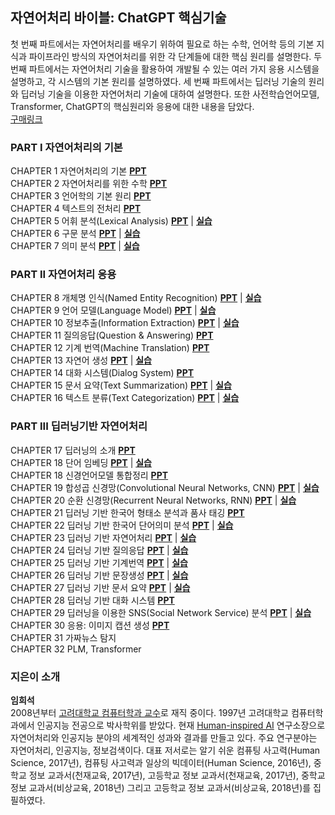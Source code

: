 ## 자연어처리 바이블: ChatGPT 핵심기술
첫 번째 파트에서는 자연어처리를 배우기 위하여 필요로 하는 수학, 언어학 등의 기본 지식과 파이프라인 방식의 자연어처리를 위한 각 단계들에 대한 핵심 원리를 설명한다. 두 번째 파트에서는 자연어처리 기술을 활용하여 개발될 수 있는 여러 가지 응용 시스템을 설명하고, 각 시스템의 기본 원리를 설명하였다. 세 번째 파트에서는 딥러닝 기술의 원리와 딥러닝 기술을 이용한 자연어처리 기술에 대하여 설명한다. 또한 사전학습언어모델, Transformer, ChatGPT의 핵심원리와 응용에 대한 내용을 담았다. 
<br>
[구매링크](https://www.aladin.co.kr/shop/wproduct.aspx?ItemId=317731239) 


### PART I 자연어처리의 기본
CHAPTER 1 자연어처리의 기본 [**PPT**](https://drive.google.com/file/d/1Q_fVmJOKNEBJu4Rs78vz_0GPPPfXuZ_E/view?usp=sharing)  <br>
CHAPTER 2 자연어처리를 위한 수학 [**PPT**](https://drive.google.com/file/d/1yeFpfGKYU1IhQQ4cFQ9varjCNhqADwiv/view?usp=sharing)  <br>
CHAPTER 3 언어학의 기본 원리 [**PPT**](https://drive.google.com/file/d/1Q08DKp7DmLyj0Ng7tAlYV9mXZ9-HbPaf/view?usp=sharing) <br>
CHAPTER 4 텍스트의 전처리 [**PPT**](https://drive.google.com/file/d/1T1LbqeOhDxEQm1Iyt5btw4JO_A7ZkyME/view?usp=sharing) <br>
CHAPTER 5 어휘 분석(Lexical Analysis) [**PPT**](https://drive.google.com/file/d/12CyANYOC7Uu02t1hmKzlpcBEe5rganPe/view?usp=sharing) | [**실습**](https://github.com/nlpai-lab/nlp-bible-code/tree/master/05%EC%9E%A5_%EC%96%B4%ED%9C%98%EB%B6%84%EC%84%9D)<br>
CHAPTER 6 구문 분석 [**PPT**](https://drive.google.com/file/d/1Z3h_GF_OqWrsdaxyk9OlNemwxf_aJTra/view?usp=sharing) | [**실습**](https://github.com/nlpai-lab/nlp-bible-code/tree/master/06%EC%9E%A5_%EC%9D%98%EC%A1%B4%EB%B6%84%EC%84%9D)<br>
CHAPTER 7 의미 분석 [**PPT**](https://drive.google.com/file/d/1kgLdJ2D4w0bW76IXSfCBE2Usnu3wf71J/view?usp=sharing) | [**실습**](https://github.com/nlpai-lab/nlp-bible-code/tree/master/07%EC%9E%A5_%EC%9D%98%EB%AF%B8%EB%B6%84%EC%84%9D)<br>

### PART II 자연어처리 응용
CHAPTER 8 개체명 인식(Named Entity Recognition) [**PPT**](https://drive.google.com/file/d/1q4Sbd1QTWq-shzRHwyoExOEnrs2oa3zV/view?usp=sharing) | [**실습**](https://github.com/nlpai-lab/nlp-bible-code/tree/master/08%EC%9E%A5_%EA%B0%9C%EC%B2%B4%EB%AA%85%EC%9D%B8%EC%8B%9D)<br>
CHAPTER 9 언어 모델(Language Model) [**PPT**](https://drive.google.com/file/d/1y3Q-RBzrVZFff3Ofuux-VZ8fCoTchnAp/view?usp=sharing) | [**실습**](https://github.com/nlpai-lab/nlp-bible-code/tree/master/09%EC%9E%A5_%EC%96%B8%EC%96%B4%20%EB%AA%A8%EB%8D%B8)<br>
CHAPTER 10 정보추출(Information Extraction) [**PPT**](https://drive.google.com/file/d/1yk3SJ0R9v8nfd5cc4Jjk7cwb4ypTXXln/view?usp=sharing) | [**실습**](https://github.com/nlpai-lab/nlp-bible-code/tree/master/10%EC%9E%A5_Information%20Extraction)<br>
CHAPTER 11 질의응답(Question & Answering) [**PPT**](https://drive.google.com/file/d/18LPcxHR8z_0gOVa5TV-xaD3sXuWpGoKI/view?usp=sharing) <br>
CHAPTER 12 기계 번역(Machine Translation) [**PPT**](https://drive.google.com/file/d/118Is5elzDWCseQnUabv03J_3upn2S2NM/view?usp=sharing) <br>
CHAPTER 13 자연어 생성 [**PPT**](https://drive.google.com/file/d/1xmxHL3NQ2AHiFzCaiugPQ-yxep4u7Pn2/view?usp=sharing) | [**실습**](https://github.com/nlpai-lab/nlp-bible-code/tree/master/13%EC%9E%A5_%EC%9E%90%EC%97%B0%EC%96%B4%EC%83%9D%EC%84%B1)<br>
CHAPTER 14 대화 시스템(Dialog System) [**PPT**](https://drive.google.com/file/d/1XZpXb-sBDqW6aR29aNa-AKJABC_cgJ1h/view?usp=sharing) <br>
CHAPTER 15 문서 요약(Text Summarization) [**PPT**](https://drive.google.com/file/d/1ubB8MXu94qsWbTXXhUewkgZauaXv7g_5/view?usp=sharing) | [**실습**](https://github.com/nlpai-lab/nlp-bible-code/tree/master/15%EC%9E%A5_Text%20summarization)<br>
CHAPTER 16 텍스트 분류(Text Categorization) [**PPT**](https://drive.google.com/file/d/16OcMDx6yl_ynbj4_hQdnRAc14iGaO2MD/view?usp=sharing) | [**실습**](https://github.com/nlpai-lab/nlp-bible-code/tree/master/16%EC%9E%A5_%ED%85%8D%EC%8A%A4%ED%8A%B8%EB%B6%84%EB%A5%98)<br>

### PART III 딥러닝기반 자연어처리
CHAPTER 17 딥러닝의 소개 [**PPT**](https://drive.google.com/file/d/1UFUTypj2807_JsV2ko8Ba0gfto_sFuKx/view?usp=sharing) <br>
CHAPTER 18 단어 임베딩 [**PPT**](https://drive.google.com/file/d/1MpSnGFiYox03pR7-qyeflfN-AjKdvu7c/view?usp=sharing) | [**실습**](https://github.com/nlpai-lab/nlp-bible-code/tree/master/18%EC%9E%A5_%EB%8B%A8%EC%96%B4%20%EC%9E%84%EB%B2%A0%EB%94%A9)<br>
CHAPTER 18 신경언어모델 통합정리 [**PPT**](https://drive.google.com/file/d/1n4uT4ICEzCl48LH0p3vltBC--Izqy9TX/view?usp=sharing)<br>
CHAPTER 19 합성곱 신경망(Convolutional Neural Networks, CNN) [**PPT**](https://drive.google.com/file/d/1qqeu0krT6vSBaeUmjp8MOAhR7S6jSkba/view?usp=sharing) | [**실습**](https://github.com/nlpai-lab/nlp-bible-code/tree/master/19%EC%9E%A5_%ED%95%A9%EC%84%B1%EA%B3%B1%EC%8B%A0%EA%B2%BD%EB%A7%9D)<br>
CHAPTER 20 순환 신경망(Recurrent Neural Networks, RNN) [**PPT**](https://drive.google.com/file/d/1bKFi1CTr3pIggxVyA_U7r9nDpNosJSZr/view?usp=drive_link) | [**실습**](https://github.com/nlpai-lab/nlp-bible-code/tree/master/20%EC%9E%A5_%EC%88%9C%ED%99%98%EC%8B%A0%EA%B2%BD%EB%A7%9D)<br>
CHAPTER 21 딥러닝 기반 한국어 형태소 분석과 품사 태깅 [**PPT**](https://drive.google.com/file/d/1wo-fRefpRNgV00jmcFO_hPZHheTueCsl/view?usp=sharing) <br>
CHAPTER 22 딥러닝 기반 한국어 단어의미 분석 [**PPT**](https://drive.google.com/file/d/1_mtsr5SqJhfbMwJoP_HiHV6w9LMWmF8A/view?usp=sharing) | [**실습**](https://github.com/nlpai-lab/nlp-bible-code/tree/master/22%EC%9E%A5_%EC%8B%AC%EC%B8%B5%ED%95%99%EC%8A%B5%EC%9D%84_%EC%9D%B4%EC%9A%A9%ED%95%9C_%EC%9D%98%EB%AF%B8%EB%B6%84%EC%84%9D)<br>
CHAPTER 23 딥러닝 기반 자연어처리 [**PPT**](https://drive.google.com/file/d/1GHKwQ0ILI3jaE3TV3q6T4h3xksFopuzX/view?usp=sharing) | [**실습**](https://github.com/nlpai-lab/nlp-bible-code/tree/master/23%EC%9E%A5_%EB%94%A5%EB%9F%AC%EB%8B%9D%20%EA%B8%B0%EB%B0%98%20%EA%B0%9C%EC%B2%B4%EB%AA%85%20%EC%9D%B8%EC%8B%9D)<br>
CHAPTER 24 딥러닝 기반 질의응답 [**PPT**](https://drive.google.com/file/d/12k6h4U5IyZyZiJrJW1LbCnlFyY5nBymI/view?usp=sharing) | [**실습**](https://github.com/nlpai-lab/nlp-bible-code/tree/master/24%EC%9E%A5_%EB%94%A5%EB%9F%AC%EB%8B%9D%20%EA%B8%B0%EB%B0%98%20Question%20%26%20%20Answering)<br>
CHAPTER 25 딥러닝 기반 기계번역 [**PPT**](https://drive.google.com/file/d/1XFx3VMGwshVfEH_wwALwzazJU-rB0bXe/view?usp=sharing) | [**실습**](https://github.com/nlpai-lab/nlp-bible-code/tree/master/25%EC%9E%A5_%EB%94%A5%EB%9F%AC%EB%8B%9D%20%EA%B8%B0%EB%B0%98%20%EA%B8%B0%EA%B3%84%EB%B2%88%EC%97%AD)<br>
CHAPTER 26 딥러닝 기반 문장생성 [**PPT**](https://drive.google.com/file/d/1yznPOgqcBo6eJ3zr1nEcd-S4fwace8f3/view?usp=sharing) | [**실습**](https://github.com/nlpai-lab/nlp-bible-code/tree/master/26%EC%9E%A5_%EB%94%A5%EB%9F%AC%EB%8B%9D%20%EA%B8%B0%EB%B0%98%20%EB%AC%B8%EC%9E%A5%EC%83%9D%EC%84%B1)<br>
CHAPTER 27 딥러닝 기반 문서 요약 [**PPT**](https://drive.google.com/file/d/1YpE5gCDKdzcZACw_O3NpQKk6aUBUrNAs/view?usp=sharing) | [**실습**](https://github.com/nlpai-lab/nlp-bible-code/tree/master/27%EC%9E%A5_%EB%94%A5%EB%9F%AC%EB%8B%9D%EA%B8%B0%EB%B0%98%20Text%20summarization)<br>
CHAPTER 28 딥러닝 기반 대화 시스템 [**PPT**](https://drive.google.com/file/d/1xd4UVA-xd9ybZWVH0e5kLq0qNzeUfle8/view?usp=sharing) <br>
CHAPTER 29 딥러닝을 이용한 SNS(Social Network Service) 분석 [**PPT**](https://drive.google.com/file/d/1b5I_4hNSbeN0IW5G0lMaNcHO7TqqLStJ/view?usp=sharing) | [**실습**](https://github.com/nlpai-lab/nlp-bible-code/tree/master/29%EC%9E%A5_%EB%94%A5%EB%9F%AC%EB%8B%9D%EC%9D%84%20%EC%9D%B4%EC%9A%A9%ED%95%9C%20SNS(Social%20Network%20Service)%20%EB%B6%84%EC%84%9D)<br>
CHAPTER 30 응용: 이미지 캡션 생성 [**PPT**](https://drive.google.com/file/d/1uBMQFq1PzxXt4qxSz8zTWpg5aL48DT-J/view?usp=sharing) <br>
CHAPTER 31 가짜뉴스 탐지 <br>
CHAPTER 32 PLM, Transformer <br>


### 지은이 소개
**임희석**<br>
2008년부터 [고려대학교 컴퓨터학과 교수](http://cs.korea.ac.kr/cs/index.do)로 재직 중이다. 1997년 고려대학교 컴퓨터학과에서 인공지능 전공으로 박사학위를 받았다. 현재 [Human-inspired AI](http://hiai.korea.ac.kr/) 연구소장으로 자연어처리와 인공지능 분야의 세계적인 성과와 결과를 만들고 있다. 주요 연구분야는 자연어처리, 인공지능, 정보검색이다.
대표 저서로는 알기 쉬운 컴퓨팅 사고력(Human Science, 2017년), 컴퓨팅 사고력과 일상의 빅데이터(Human Science, 2016년), 중학교 정보 교과서(천재교육, 2017년), 고등학교 정보 교과서(천재교육, 2017년), 중학교 정보 교과서(비상교육, 2018년) 그리고 고등학교 정보 교과서(비상교육, 2018년)를 집필하였다.
